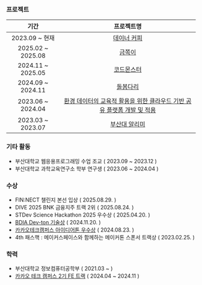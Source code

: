 ### 프로젝트 
|기간|프로젝트명|
|:-:|:-:|
|2023.09 ~ 현재|[데이너 커피](https://dayner.net/)|
|2025.02 ~ 2025.08|[금쪽이](https://github.com/dlwltn0430/finbot)|
|2024.11 ~ 2025.05|[코드몬스터](https://codemonster.site/)|
|2024.09 ~ 2024.11|[돌봄다리](https://github.com/kakao-tech-campus-2nd-step3/Team13_FE)|
|2023.06 ~ 2024.04|[환경 데이터의 교육적 활용을 위한 클라우드 기반 공유 플랫폼 개발 및 적용](https://github.com/EnvEduPNU/EnvEdu_Front)|
|2023.03 ~ 2023.07|[부산대 알리미](https://github.com/ApptiveDev/apptive-18th-team4-frontend)|

### 기타 활동
- 부산대학교 웹응용프로그래밍 수업 조교 ( 2023.09 ~ 2023.12 )
- 부산대학교 과학교육연구소 학부 연구생 ( 2023.06 ~ 2024.04 )

### 수상
- FIN:NECT 챌린지 본선 입상 ( 2025.08.29. )
- DIVE 2025 BNK 금융지주 트랙 2위 ( 2025.08.24. )
- STDev Science Hackathon 2025 우수상 ( 2025.04.20. ) 
- [BDIA Dev-ton 기술상](https://github.com/pnucse-capstone-2024/Capstone-2024-team-05) ( 2024.11.20. )
- [카카오테크캠퍼스 아이디어톤 우수상](https://github.com/kakao-tech-campus-2nd-step3/Team13_FE) ( 2024.08.23. )
- 4th 패스핵 : 메이커스페이스와 함께하는 메이커톤 스폰서 트랙상 ( 2023.02.25. )

### 학력
- 부산대학교 정보컴퓨터공학부 ( 2021.03 ~ )
- [카카오 테크 캠퍼스 2기 FE 트랙](https://www.kakaotechcampus.com/user/index.do) ( 2024.04 ~ 2024.11 )
